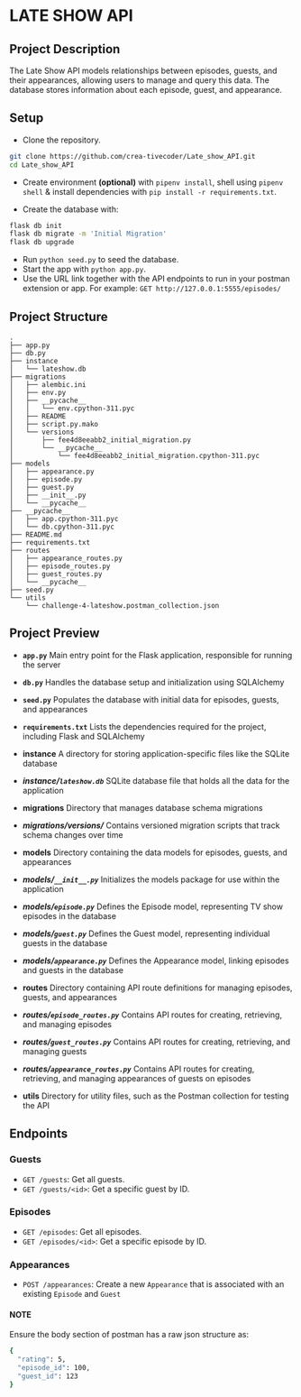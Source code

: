 # LATE SHOW API

## Project Description
The Late Show API models relationships between episodes, guests, and their appearances, allowing users to manage and query this data. The database stores information about each episode, guest, and appearance.

## Setup

- Clone the repository.
```bash
git clone https://github.com/crea-tivecoder/Late_show_API.git
cd Late_show_API
```
- Create environment **(optional)** with `pipenv install`, shell using `pipenv shell` & install dependencies with `pip install -r requirements.txt`.

- Create the database with:

```bash
flask db init
flask db migrate -m 'Initial Migration'
flask db upgrade
```

- Run `python seed.py` to seed the database.
- Start the app with `python app.py`.
- Use the URL link together with the API endpoints to run in your postman extension or app.
 For example: `GET http://127.0.0.1:5555/episodes/`


## Project Structure

```bash*
.
├── app.py
├── db.py
├── instance
│   └── lateshow.db
├── migrations
│   ├── alembic.ini
│   ├── env.py
│   ├── __pycache__
│   │   └── env.cpython-311.pyc
│   ├── README
│   ├── script.py.mako
│   └── versions
│       ├── fee4d8eeabb2_initial_migration.py
│       └── __pycache__
│           └── fee4d8eeabb2_initial_migration.cpython-311.pyc
├── models
│   ├── appearance.py
│   ├── episode.py
│   ├── guest.py
│   ├── __init__.py
│   └── __pycache__
├── __pycache__
│   ├── app.cpython-311.pyc
│   └── db.cpython-311.pyc
├── README.md
├── requirements.txt
├── routes
│   ├── appearance_routes.py
│   ├── episode_routes.py
│   ├── guest_routes.py
│   └── __pycache__
├── seed.py
└── utils
    └── challenge-4-lateshow.postman_collection.json
```

## Project Preview

- **`app.py`**
Main entry point for the Flask application, responsible for running the server

- **`db.py`**
Handles the database setup and initialization using SQLAlchemy

- **`seed.py`**
Populates the database with initial data for episodes, guests, and appearances

- **`requirements.txt`**
Lists the dependencies required for the project, including Flask and SQLAlchemy

- **instance**
A directory for storing application-specific files like the SQLite database

- ***instance/`lateshow.db`***
SQLite database file that holds all the data for the application

- **migrations**
Directory that manages database schema migrations

- ***migrations/versions/***
Contains versioned migration scripts that track schema changes over time

- **models**
Directory containing the data models for episodes, guests, and appearances

- ***models/`__init__.py`***
Initializes the models package for use within the application

- ***models/`episode.py`***
Defines the Episode model, representing TV show episodes in the database

- ***models/`guest.py`***
Defines the Guest model, representing individual guests in the database

- ***models/`appearance.py`***
Defines the Appearance model, linking episodes and guests in the database

- **routes**
Directory containing API route definitions for managing episodes, guests, and appearances

- ***routes/`episode_routes.py`***
Contains API routes for creating, retrieving, and managing episodes

- ***routes/`guest_routes.py`***
Contains API routes for creating, retrieving, and managing guests

- ***routes/`appearance_routes.py`***
Contains API routes for creating, retrieving, and managing appearances of guests on episodes

- **utils**
Directory for utility files, such as the Postman collection for testing the API

## Endpoints

### Guests

- `GET /guests`: Get all guests.
- `GET /guests/<id>`: Get a specific guest by ID.

### Episodes

- `GET /episodes`: Get all episodes.
- `GET /episodes/<id>`: Get a specific episode by ID.

### Appearances

- `POST /appearances`: Create a new `Appearance` that is associated with an existing `Episode` and `Guest`

#### NOTE

Ensure the body section of postman has a raw json structure as:

```bash
{
  "rating": 5,
  "episode_id": 100,
  "guest_id": 123
}
```

